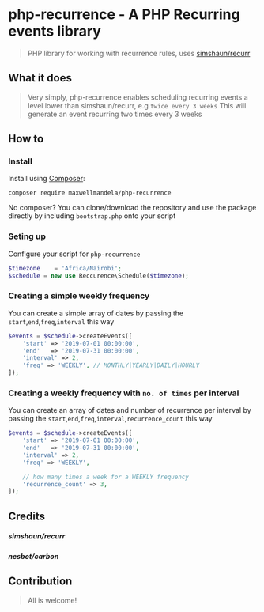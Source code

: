 # php-recurrence - A PHP Recurring events library

> PHP library for working with recurrence rules, uses [simshaun/recurr](https://github.com/simshaun/recurr)

## What it does

> Very simply, php-recurrence enables scheduling recurring events a level lower than simshaun/recurr, e.g `twice every 3 weeks`
> This will generate an event recurring two times every 3 weeks


How to 
-----------


### Install

Install using [Composer](http://getcomposer.org):

```
composer require maxwellmandela/php-recurrence
```

No composer? You can clone/download the repository and use the package directly by including `bootstrap.php` onto your script


### Seting up
Configure your script for `php-recurrence`

```php
$timezone    = 'Africa/Nairobi';
$schedule = new use Reccurence\Schedule($timezone);
```


### Creating a simple weekly frequency

You can create a simple array of dates by passing the `start`,`end`,`freq`,`interval` this way

```php
$events = $schedule->createEvents([
    'start' => '2019-07-01 00:00:00',
    'end'   => '2019-07-31 00:00:00',
    'interval' => 2,
    'freq' => 'WEEKLY', // MONTHLY|YEARLY|DAILY|HOURLY
]);
```

### Creating a weekly frequency with `no. of times` per interval

You can create an array of dates and number of recurrence per interval by passing the `start`,`end`,`freq`,`interval`,`recurrence_count` this way

```php
$events = $schedule->createEvents([
    'start' => '2019-07-01 00:00:00',
    'end'   => '2019-07-31 00:00:00',
    'interval' => 2,
    'freq' => 'WEEKLY',

    // how many times a week for a WEEKLY frequency
    'recurrence_count' => 3,
]);
```


## Credits
##### simshaun/recurr
##### nesbot/carbon

## Contribution

> All is welcome!